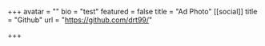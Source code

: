 +++
avatar = ""
bio = "test"
featured = false
title = "Ad Photo"
[[social]]
title = "Github"
url = "https://github.com/drt99/"

+++
